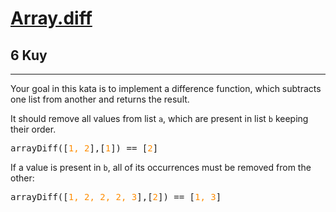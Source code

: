 <h1><a href="https://www.codewars.com/kata/523f5d21c841566fde000009">Array.diff</a></h1>
<h2>6 Kuy</h2>
<hr>
<p>Your goal in this kata is to implement a difference function, 
which subtracts one list from another and returns the result.</p>
<p>It should remove all values from list <code>a</code>, 
which are present in list <code>b</code> keeping their order.</p>
<pre>
arrayDiff([<span style="color: darkorange">1, 2</span>],[<span style="color: darkorange">1</span>]) == [<span style="color: darkorange">2</span>]
</pre>
<p>If a value is present in <code>b</code>, all of its occurrences must be removed from the other:</p>
<pre>
arrayDiff([<span style="color: darkorange">1, 2, 2, 2, 3</span>],[<span style="color: darkorange">2</span>]) == [<span style="color: darkorange">1, 3</span>]
</pre>
